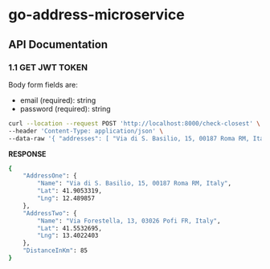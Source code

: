 # go-address-microservice

## API Documentation

### 1.1 GET JWT TOKEN
Body form fields are:
- email (required): string 
- password (required): string
```bash
curl --location --request POST 'http://localhost:8000/check-closest' \
--header 'Content-Type: application/json' \
--data-raw '{ "addresses": [ "Via di S. Basilio, 15, 00187 Roma RM, Italy", "Via Forestella, 13, 03026 Pofi FR, Italy", "Address C", "Address D"]}'
```
**RESPONSE**
```bash
{
    "AddressOne": {
        "Name": "Via di S. Basilio, 15, 00187 Roma RM, Italy",
        "Lat": 41.9053319,
        "Lng": 12.489857
    },
    "AddressTwo": {
        "Name": "Via Forestella, 13, 03026 Pofi FR, Italy",
        "Lat": 41.5532695,
        "Lng": 13.4022403
    },
    "DistanceInKm": 85
}
```